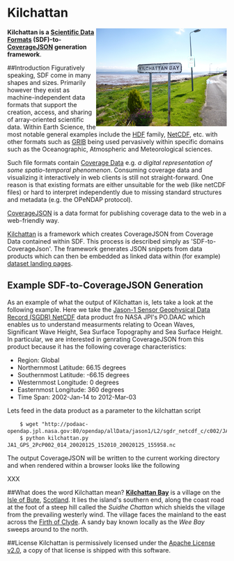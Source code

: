 # Kilchattan

<img src="https://github.com/lewismc/kilchattan/blob/master/docs/a-sunny-day-in-kilchattan-bay.jpg" align="right" width="300" />

**Kilchattan is a [Scientific Data Formats](http://fileformats.archiveteam.org/wiki/Scientific_Data_formats)
(SDF)-to-[CoverageJSON](https://github.com/Reading-eScience-Centre/coveragejson/) 
generation framework**.

##Introduction
Figuratively speaking, SDF come in many shapes and sizes. Primarily however they
exist as machine-independent data formats that support the creation, access, and 
sharing of array-oriented scientific data. Within Earth Science, the most notable 
general examples include the [HDF](https://eosweb.larc.nasa.gov/HBDOCS/hdf.html) family, 
[NetCDF](http://www.unidata.ucar.edu/software/netcdf/), etc. with other formats such
as [GRIB](http://www.wmo.int/pages/prog/www/WDM/Guides/Guide-binary-2.html)
being used pervasively within specific domains such as the Oceanographic, 
Atmospheric and Meteorological sciences.

Such file formats contain [Coverage Data](https://en.wikipedia.org/wiki/Coverage_data)
e.g. _a digital representation of some spatio-temporal phenomenon_. Consuming coverage 
data and visualizing it interactively in web clients is still not straight-forward. 
One reason is that existing formats are either unsuitable for the web 
(like netCDF files) or hard to interpret independently due to missing standard 
structures and metadata (e.g. the OPeNDAP protocol).

[CoverageJSON](https://github.com/Reading-eScience-Centre/coveragejson/) 
is a data format for publishing coverage data to the web in a web-friendly way.

[Kilchattan](https://github.com/lewismc/kilchattan/) is a framework which creates
CoverageJSON from Coverage Data contained within SDF. This process is described 
simply as 'SDF-to-CoverageJson'. The framework generates JSON snippets from data
products which can then be embedded as linked data within (for example) [dataset
landing pages](http://go.nasa.gov/2ac81Oc).

## Example SDF-to-CoverageJSON Generation

As an example of what the output of Kilchattan is, lets take a look at 
the following example.
Here we take the [
Jason-1 Sensor Geophysical Data Record (SGDR) NetCDF](http://podaac.jpl.nasa.gov/dataset/JASON-1_SGDR_NETCDF) data product fro NASA JPl's PO.DAAC which enables us to understand 
measurments relating to Ocean Waves, Significant Wave Height, 
Sea Surface Topography and Sea Surface Height. In particular, we are interested 
in genrating CoverageJSON from this product because it has the following coverage
characteristics: 
 * Region: Global
 * Northernmost Latitude: 66.15 degrees
 * Southernmost Latitude: -66.15 degrees
 * Westernmost Longitude: 0 degrees
 * Easternmost Longitude: 360 degrees
 * Time Span: 2002-Jan-14 to 2012-Mar-03

Lets feed in the data product as a parameter to the kilchattan script
```
	$ wget "http://podaac-opendap.jpl.nasa.gov:80/opendap/allData/jason1/L2/sgdr_netcdf_c/c002/JA1_GPS_2PcP002_014_20020125_152010_20020125_155958.nc"
	$ python kilchattan.py JA1_GPS_2PcP002_014_20020125_152010_20020125_155958.nc
```
The output CoverageJSON will be written to the current working directory and when
rendered within a browser looks like the following

XXX

##What does the word Kilchattan mean?
**[Kilchattan Bay](https://en.wikipedia.org/wiki/Kilchattan_Bay)** is a village on 
the [Isle of Bute](https://en.wikipedia.org/wiki/Isle_of_Bute), 
[Scotland](https://en.wikipedia.org/wiki/Scotland). It lies the island's southern 
end, along the coast road at the foot of a steep hill called the _Suidhe Chattan_ 
which shields the village from the prevailing westerly wind. The village faces 
the mainland to the east across the 
[Firth of Clyde](https://en.wikipedia.org/wiki/Firth_of_Clyde). 
A sandy bay known locally as the _Wee Bay_ sweeps around to the north.

##License
Kilchattan is permissively licensed under the [Apache License v2.0](http://www.apache.org/licenses/LICENSE-2.0), a copy of that license is shipped with this software.

